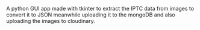 A python GUI app made with tkinter to extract the IPTC data from images to convert it to JSON meanwhile uploading it to the mongoDB and also uploading the images to cloudinary.
